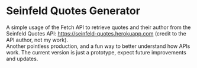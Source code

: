 # Seinfeld Quotes Generator
A simple usage of the Fetch API to retrieve quotes and their author from the Seinfeld Quotes API: https://seinfeld-quotes.herokuapp.com (credit to the API author, not my work).  
Another pointless production, and a fun way to better understand how APIs work. The current version is just a prototype, expect future improvements and updates.
